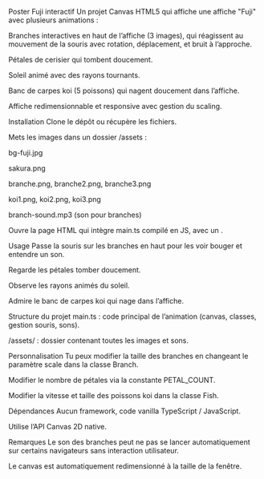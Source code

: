 Poster Fuji interactif
Un projet Canvas HTML5 qui affiche une affiche "Fuji" avec plusieurs animations :

Branches interactives en haut de l’affiche (3 images), qui réagissent au mouvement de la souris avec rotation, déplacement, et bruit à l’approche.

Pétales de cerisier qui tombent doucement.

Soleil animé avec des rayons tournants.

Banc de carpes koi (5 poissons) qui nagent doucement dans l’affiche.

Affiche redimensionnable et responsive avec gestion du scaling.

Installation
Clone le dépôt ou récupère les fichiers.

Mets les images dans un dossier /assets :

bg-fuji.jpg

sakura.png

branche.png, branche2.png, branche3.png

koi1.png, koi2.png, koi3.png

branch-sound.mp3 (son pour branches)

Ouvre la page HTML qui intègre main.ts compilé en JS, avec un <canvas id="canvas"></canvas>.

Usage
Passe la souris sur les branches en haut pour les voir bouger et entendre un son.

Regarde les pétales tomber doucement.

Observe les rayons animés du soleil.

Admire le banc de carpes koi qui nage dans l’affiche.

Structure du projet
main.ts : code principal de l’animation (canvas, classes, gestion souris, sons).

/assets/ : dossier contenant toutes les images et sons.

Personnalisation
Tu peux modifier la taille des branches en changeant le paramètre scale dans la classe Branch.

Modifier le nombre de pétales via la constante PETAL_COUNT.

Modifier la vitesse et taille des poissons koi dans la classe Fish.

Dépendances
Aucun framework, code vanilla TypeScript / JavaScript.

Utilise l’API Canvas 2D native.

Remarques
Le son des branches peut ne pas se lancer automatiquement sur certains navigateurs sans interaction utilisateur.

Le canvas est automatiquement redimensionné à la taille de la fenêtre.
